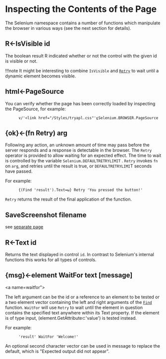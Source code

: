 # Inspecting the Contents of the Page

The Selenium namespace contains a number of functions which manipulate the browser in various ways (see the next section for details).

## R←IsVisible id
<a name="isvisible"></a>

The boolean result R indicated whether or not the control with the given id is visible or not.

!!!note
   It might be interesting to combine `IsVisible` and [`Retry`](#retry) to wait until a dynamic element becomes visible.

## html←PageSource
<a name="pagesource"></a>

You can verify whether the page has been correctly loaded by inspecting the PageSource, for example:
````
      ∨/'<link href="/Styles/tryapl.css"'⍷Selenium.BROWSER.PageSource
````

## {ok}←(fn Retry) arg 
<a name="retry"></a>

Following any action, an unknown amount of time may pass before the server responds and a response is detectable in the browser. The `Retry` operator is provided to allow waiting for an expected effect. The time to wait is controlled by the variable `Selenium.DEFAULTRETRYLIMIT` . `Retry` invokes `fn` on `arg`, and retries until the result is true, or `DEFAULTRETRYLIMI`T seconds have passed.

For example:
````
      {(Find 'result').Text=⍵} Retry 'You pressed the button!'
````

`Retry` returns the result of the final application of the function.

## SaveScreenshot filename
<a name="savescreenshot"></a>

see [separate page](screenshots.md)

## R←Text id
<a name="text"></a>

Returns the text displayed in control `id`. In contrast to Selenium's internal functions this works for all types of controls.

## {msg}←element WaitFor text [message]
<a name=waitfor"></a>

The left argument can be the id or a reference to an element to be tested or a two element vector containing the left and right arguments of the [`Find`](Find.md) function. `WaitFor` will use `Retry` to wait until the element in question contains the specified text anywhere within its Text property. If the element is of type input, (element.GetAttribute⊂'value') is tested instead.

For example:
````
      'result' WaitFor 'Welcome!'
````      
An optional second character vector can be used in message to replace the default, which is "Expected output did not appear".
